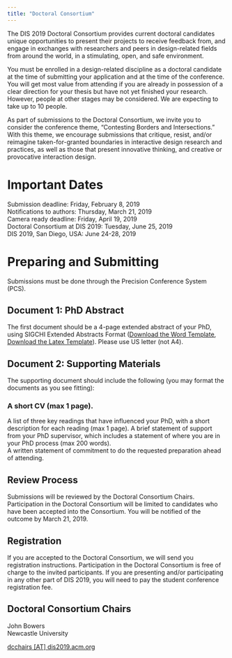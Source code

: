 ```yaml
---
title: "Doctoral Consortium"
---
```


The DIS 2019 Doctoral Consortium provides current doctoral candidates unique opportunities to present their projects to receive feedback from, and engage in exchanges with researchers and peers in design-related fields from around the world, in a stimulating, open, and safe environment.</br>

You must be enrolled in a design-related discipline as a doctoral candidate at the time of submitting your application and at the time of the conference. You will get most value from attending if you are already in possession of a clear direction for your thesis but have not yet finished your research. However, people at other stages may be considered. We are expecting to take up to 10 people.</br>

As part of submissions to the Doctoral Consortium, we invite you to consider the conference theme, “Contesting Borders and Intersections.” With this theme, we encourage submissions that critique, resist, and/or reimagine taken-for-granted boundaries in interactive design research and practices, as well as those that present innovative thinking, and creative or provocative interaction design. </br>

# Important Dates</br>

Submission deadline: Friday, February 8, 2019 </br> 
Notifications to authors: Thursday, March 21, 2019 </br>
Camera ready deadline: Friday, April 19, 2019 </br>
Doctoral Consortium at DIS 2019: Tuesday, June 25, 2019 </br>
DIS 2019, San Diego, USA: June 24-28, 2019 </br>

# Preparing and Submitting</br> 

Submissions must be done through the Precision Conference System (PCS).</br>

## Document 1: PhD Abstract</br>
The first document should be a 4-page extended abstract of your PhD, using SIGCHI Extended Abstracts Format ([Download the Word Template](https://www.dropbox.com/s/nuivw9xj4p1li5s/DIS19ExtendedAbstractsFormat.docx?dl=0), [Download the Latex Template](https://www.dropbox.com/s/4gwss51oc32li5k/DIS19-Latex-ExtendedAbstracts.zip?dl=0)). Please use US letter (not A4). </br>

## Document 2: Supporting Materials</br>
The supporting document should include the following (you may format the documents as you see fitting):

### A short CV (max 1 page).</br>
A list of three key readings that have influenced your PhD, with a short description for each reading (max 1 page).
A brief statement of support from your PhD supervisor, which includes a statement of where you are in your PhD process (max 200 words).</br>
A written statement of commitment to do the requested preparation ahead of attending.</br>

## Review Process</br>
Submissions will be reviewed by the Doctoral Consortium Chairs. Participation in the Doctoral Consortium will be limited to candidates who have been accepted into the Consortium. You will be notified of the outcome by March 21, 2019.</br>

## Registration</br>
If you are accepted to the Doctoral Consortium, we will send you registration instructions.  Participation in the Doctoral Consortium is free of charge to the invited participants. If you are presenting and/or participating in any other part of DIS 2019, you will need to pay the student conference registration fee.</br>

## Doctoral Consortium Chairs</br>

John Bowers</br>
Newcastle University</br>

[dcchairs [AT] dis2019.acm.org](mailto:dcchairs@dis2019.acm.org) </br> 



